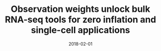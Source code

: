 ---
title: "Observation weights unlock bulk RNA-seq tools for zero inflation and single-cell applications"
collection: publications
permalink: /publications/2018-02-01-Observation-weights-unlock-bulk-RNA-seq-tools-for-zero-inflation-and-single-cell-applications
date: 2018-02-01
paperurl: 'https://doi.org/10.1186/s13059-018-1406-4'
code: 'https://github.com/statOmics/zinbwaveZinger'
citation: 'K.&nbsp;Van&nbsp;den Berge, F.&nbsp;Perraudeau, C.&nbsp;Soneson, M.&nbsp;I. Love, D.&nbsp;Risso, J.-P. Vert, … L.&nbsp;Clement.
Observation weights unlock bulk <span class="bibtex-protected">RNA</span>-seq tools for zero inflation and single-cell applications.
<em>Genome Biol.</em>, 19:24, 2018.'
---